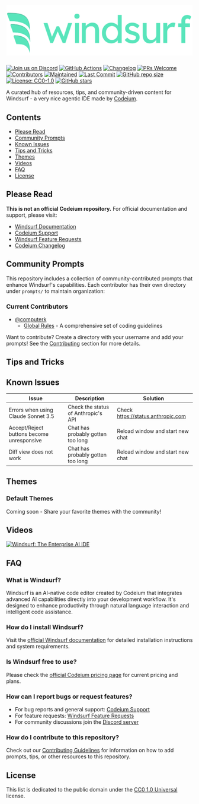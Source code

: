 # [![Windsurf Logo](windsurf_logo_wordmark.png)](https://www.codeium.com/windsurf)

[![Join us on Discord](https://img.shields.io/discord/1027685395649015980?logo=discord&logoColor=white&label=Join%20us%20on%20Discord&labelColor=E55882&color=58E5BB)](https://discord.gg/3XFf78nAx5)
[![GitHub Actions](https://github.com/ichoosetoaccept/awesome-windsurf/actions/workflows/markdownlint.yml/badge.svg)](https://github.com/ichoosetoaccept/awesome-windsurf/actions)
[![Changelog](https://github.com/ichoosetoaccept/awesome-windsurf/actions/workflows/changelog.yml/badge.svg)](https://github.com/ichoosetoaccept/awesome-windsurf/actions)
[![PRs Welcome](https://img.shields.io/badge/PRs-welcome-58E5BB.svg)](CONTRIBUTING.md)
[![Contributors](https://img.shields.io/github/contributors/ichoosetoaccept/awesome-windsurf?color=E55882)](https://github.com/ichoosetoaccept/awesome-windsurf/graphs/contributors)
[![Maintained](https://img.shields.io/badge/Maintained-yes-58E5BB.svg)](https://github.com/ichoosetoaccept/awesome-windsurf/commits/main)
[![Last Commit](https://img.shields.io/github/last-commit/ichoosetoaccept/awesome-windsurf?color=58E5BB)](https://github.com/ichoosetoaccept/awesome-windsurf/commits/main)
[![GitHub repo size](https://img.shields.io/github/repo-size/ichoosetoaccept/awesome-windsurf?color=58E5BB)](https://github.com/ichoosetoaccept/awesome-windsurf)
[![License: CC0-1.0](https://img.shields.io/badge/License-CC0_1.0-E55882.svg)](http://creativecommons.org/publicdomain/zero/1.0/)
[![GitHub stars](https://img.shields.io/github/stars/ichoosetoaccept/awesome-windsurf?style=social)](https://github.com/ichoosetoaccept/awesome-windsurf/stargazers)

A curated hub of resources, tips, and community-driven content for Windsurf - a very nice agentic IDE made by [Codeium](https://codeium.com).

## Contents

- [Please Read](#please-read)
- [Community Prompts](#community-prompts)
- [Known Issues](#known-issues)
- [Tips and Tricks](#tips-and-tricks)
- [Themes](#themes)
- [Videos](#videos)
- [FAQ](#faq)
- [License](#license)

## Please Read

**This is not an official Codeium repository.** For official documentation and support, please visit:

- [Windsurf Documentation](https://docs.codeium.com/windsurf/getting-started)
- [Codeium Support](https://codeium.com/support)
- [Windsurf Feature Requests](https://codeium.canny.io/feature-requests)
- [Codeium Changelog](https://codeium.com/changelog)

## Community Prompts

This repository includes a collection of community-contributed prompts that enhance Windsurf's capabilities. Each contributor has their own directory under `prompts/` to maintain organization:

### Current Contributors

- [@computerk](prompts/computerk/)
  - [Global Rules](prompts/computerk/global-rules.md) - A comprehensive set of coding guidelines

Want to contribute? Create a directory with your username and add your prompts! See the [Contributing](CONTRIBUTING.md) section for more details.

## Tips and Tricks

## Known Issues

| Issue | Description | Solution |
|-------|-------------|----------|
| Errors when using Claude Sonnet 3.5 | Check the status of Anthropic's API | Check <https://status.anthropic.com> |
| Accept/Reject buttons become unresponsive | Chat has probably gotten too long | Reload window and start new chat |
| Diff view does not work | Chat has probably gotten too long | Reload window and start new chat |

## Themes

### Default Themes

Coming soon - Share your favorite themes with the community!

## Videos

[![Windsurf: The Enterprise AI IDE](https://img.youtube.com/vi/VcUl0vPJwxo/0.jpg)](https://www.youtube.com/watch?v=VcUl0vPJwxo)

## FAQ

### What is Windsurf?

Windsurf is an AI-native code editor created by Codeium that integrates advanced AI capabilities directly into your development workflow. It's designed to enhance productivity through natural language interaction and intelligent code assistance.

### How do I install Windsurf?

Visit the [official Windsurf documentation](https://docs.codeium.com/windsurf/getting-started) for detailed installation instructions and system requirements.

### Is Windsurf free to use?

Please check the [official Codeium pricing page](https://codeium.com/pricing) for current pricing and plans.

### How can I report bugs or request features?

- For bug reports and general support: [Codeium Support](https://codeium.com/support)
- For feature requests: [Windsurf Feature Requests](https://codeium.canny.io/feature-requests)
- For community discussions join the [Discord server](https://discord.gg/3XFf78nAx5)

### How do I contribute to this repository?

Check out our [Contributing Guidelines](CONTRIBUTING.md) for information on how to add prompts, tips, or other resources to this repository.

## License

This list is dedicated to the public domain under the [CC0 1.0 Universal](https://creativecommons.org/publicdomain/zero/1.0/) license.
